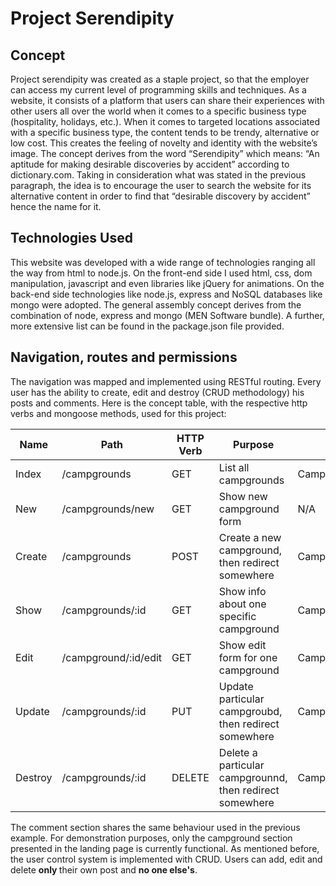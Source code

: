 <h1>Project Serendipity</h1>

<h2> Concept </h2>
Project serendipity was created as a staple project, so that the employer can access my current level of programming skills and techniques. 
As a website, it consists of a platform that users can share their experiences with other users all over the world when it comes to a specific business type (hospitality, holidays, etc.).  When it comes to targeted locations associated with a specific business type, the content tends to be trendy, alternative or low cost. This creates the feeling of novelty and identity with the website’s image.
The concept derives from the word “Serendipity” which means: “An aptitude for making desirable discoveries by accident” according to dictionary.com. Taking in consideration what was stated in the previous paragraph, the idea is to encourage the user to search the website for its alternative content in order to find that “desirable discovery by accident” hence the name for it.

<h2> Technologies Used </h2>
This website was developed with a wide range of technologies ranging all the way from html to node.js. 
On the front-end side I used html, css, dom manipulation, javascript and even libraries like jQuery for animations. 
On the back-end side technologies like node.js, express and NoSQL databases like mongo were adopted. 
The general assembly concept derives from the combination of node, express and mongo (MEN Software bundle).
A further, more extensive list can be found in the package.json file provided. 

<h2> Navigation, routes and permissions</h2>
The navigation was mapped and implemented using RESTful routing. Every user has the ability to create, edit and destroy (CRUD methodology) his posts and comments.
Here is the concept table, with the respective http verbs and mongoose methods, used for this project:
<table class="table table-hover table-bordered">
			<thead>	
				<tr>
					<th>Name</th>
					<th>Path</th>
					<th>HTTP Verb</th>
					<th>Purpose</th>
					<th>Mongoose Method</th>
				</tr>
			</thead>
			<tbody>
				<tr>
					<td>Index</td>
					<td>/campgrounds</td>
					<td>GET</td>
					<td>List all campgrounds</td>
					<td>Campground.find()</td>
				</tr>
				<tr class="success">
					<td>New</td>
					<td>/campgrounds/new</td>
					<td>GET</td>
					<td>Show new campground form</td>
					<td>N/A</td>
				</tr>
				<tr class="success">
					<td>Create</td>
					<td>/campgrounds</td>
					<td>POST</td>
					<td>Create a new campground, then redirect somewhere</td>
					<td>Campground.create()</td>
				</tr>
				<tr class="info">
					<td>Show</td>
					<td>/campgrounds/:id</td>
					<td>GET</td>
					<td>Show info about one specific campground</td>
					<td>Campground.findById()</td>
				</tr>
				<tr class="warning">
					<td>Edit</td>
					<td>/campground/:id/edit</td>
					<td>GET</td>
					<td>Show edit form for one campground</td>
					<td>Campground.findById()</td>
				</tr>
				<tr class="warning">
					<td>Update</td>
					<td>/campgrounds/:id</td>
					<td>PUT</td>
					<td>Update particular campgroubd, then redirect somewhere</td>
					<td>Campground.findByIdAndUpdate()</td>
				</tr>
				<tr class="danger">
					<td>Destroy</td>
					<td>/campgrounds/:id</td>
					<td>DELETE</td>
					<td>Delete a particular campgrounnd, then redirect somewhere</td>
					<td>Campground.findByIdAndRemove()</td>
				</tr>
			</tbody>
		</table>
		
The comment section shares the same behaviour used in the previous example. For demonstration purposes, only the campground section presented in the landing page is currently functional.
As mentioned before, the user control system is implemented with CRUD. Users can add, edit and delete <strong> only </strong> their own post and <strong> no one else's</strong>.
